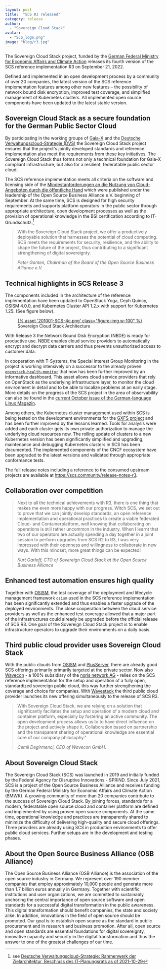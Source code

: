 ```yaml
---
layout: post
title:  "SCS R3 released"
category: release
author:
  - "Sovereign Cloud Stack"
avatar:
  - "SCS_logo.png"
image: "blog/r3.jpg"
---
```

The Sovereign Cloud Stack project, funded by the [German Federal Ministry for Economic Affairs
and Climate Action](https://www.bmwi.de/Navigation/EN/Home/home.html) releases
its fourth version of the SCS reference implementation R3 on September 21, 2022.

Defined and implemented in an open development process by a community of over 20
companies, the latest version of the SCS reference implementation features among
other new features – the possibility of network bound disk encryption, improved
test coverage, and simplified management of Kubernetes clusters. All implemented
open source components have been updated to the latest stable version.

## Sovereign Cloud Stack as a secure foundation for the German Public Sector Cloud

By participating in the working groups of [Gaia-X](https://www.gaia-x.eu/) and
the [Deutsche Verwaltungscloud-Strategie (DVS)](https://www.cio.bund.de/Web/DE/Innovative-Vorhaben/Deutsche-Verwaltungscloud-Strategie/deutsche_verwaltungscloud_strategie_node.html)
the Sovereign Cloud Stack project ensures that the project's jointly developed
standards and reference implementation also meet the requirements from these key
initiatives. The Sovereign Cloud Stack thus forms not only a technical foundation
for Gaia-X compliant infrastructure, but also for a resilient, federatable public
sector cloud.

The SCS reference implementation meets all criteria on the software and licensing side
of the [Mindestanforderungen an die Nutzung von Cloud-Angeboten durch die öffentliche
Hand](https://osb-alliance.de/verbands-news/mindestanforderungen-fuer-cloud-angebote-oeffentliche-hand)
which were published under the leadership of the Open Source Business Alliance e.V.
beginning of September. At the same time, SCS is designed for high security
requirements and supports platform operators in the public sector through appropriate
architecture, open development processes as well as the provision of operational
knowledge in the BSI certification according to IT-Grundschutz.[^1]

<blockquote><p>
With the Sovereign Cloud Stack project, we offer a productively deployable solution
that harnesses the potential of cloud computing. SCS meets the requirements for
security, resilience, and the ability to shape the future of the project, thus
contributing to a significant strengthening of digital sovereignty.
</p><cite>Peter Ganten, Chairman of the Board of the Open Source Business Alliance e.V.</cite>
</blockquote>

## Technical highlights in SCS Release 3

The components included in the architecture of the reference implementation have been
updated to OpenStack Yoga, Ceph Quincy, OSISM 4.0.0, and Kubernetes Cluster API 1.2.x
with support for Kubernetes 1.25. (See figure below).

<figure class="figure mx-auto d-block" style="width:90%">
  <a href="{% asset "201001-SCS-4c.png" @path %}">
    {% asset '201001-SCS-4c.png' class="figure-img w-100" %}
  </a>
  <figcaption class="figure-caption">
    Sovereign Cloud Stack Architecture
  </figcaption>
</figure>

With Release 3 the Network Bound Disk Encryption (NBDE) is ready for productive use.
NBDE enables cloud service providers to automatically encrypt and decrypt data carriers
and thus prevents unauthorized access to customer data.

In cooperation with T-Systems, the Special Interest Group Monitoring in the project
is working intensively on a successor to the already proven
[`openstack-health-monitor`](https://github.com/SovereignCloudStack/openstack-health-monitor)
that now has been further improved by an informative dashboard. This asset allows
cloud service providers that rely on OpenStack as the underlying infrastructure layer,
to monitor the cloud environment in detail and to be able to localize problems at
an early stage. More details on the progress of the SCS project in the area of
observability can also be found in the
[current October issue of the German-language Linux Magazin](https://www.linux-magazin.de/ausgaben/2022/10/observability-fuer-openstack/).

Among others, the Kubernetes cluster management used within SCS is being tested
on the development environments for the [GXFS project](https://gxfs.eu/)
and has been further improved by the lessons learned. Tools for analysis
were added and each cluster gets its own private authorization to manage the
underlying cloud resources now. The rolling update of clusters to a new Kubernetes
version has been significantly simplified and upgrading, maintenance and debugging
Kubernetes clusters in SCS has been documented. The implemented components of the
CNCF ecosystem have been upgraded to the latest versions and validated through
appropriate conformance tests.

The full release notes including a reference to the consumed upstream projects
are available at <https://scs.community/release-notes-r3>.

## Collaboration over competition

<blockquote><p>
Next to all the technical achievements with R3, there is one thing that makes me
even more happy with our progress. Witch SCS, we set out to prove that we can
jointly develop standards, an open reference implementation and operational practices
to create a viable federated Cloud- and Containerplatform, well knowing that
collaborating on operations is still rather uncommon in the industry. When I
learnt that two of our operators are actually spending a day together in a joint
session to perform upgrades from SCS R2 to R3, I was very impressed with their
openness and willingness to collaborate in new ways. With this mindset, more great
things can be expected!
</p><cite>Kurt Garloff, CTO of Sovereign Cloud Stack at the Open Source Business Alliance</cite>
</blockquote>

## Enhanced test automation ensures high quality

Together with [OSISM](https://osism.tech/), the test coverage of the deployment
and lifecycle management framework `osism` used in the SCS reference implementation
has been significantly extended and thus enables a faster upgrade of the deployed
environments. The close cooperation between the cloud service providers as well
as the enhanced test coverage allowed that a major part of the infrastructures
could already be upgraded before the official release of SCS R3. One goal of the
Sovereign Cloud Stack project is to enable infrastructure operators to upgrade
their environments on a daily basis.

## Third public cloud provider uses Sovereign Cloud Stack

With the public clouds from [OSISM](https://osism.tech/) and [PlusServer](https://www.plusserver.com/),
there are already good SCS offerings primarily primarily targeted at the private sector.
Now also [Wavecon](https://www.wavecon.de/) - a 100% subsidiary of the
[noris network AG](https://www.noris.de/) - relies on the SCS reference
implementation for the setup and operation of a fully open, standardized sovereign
public cloud, this way further strengthening the coverage and choice for companies.
With [Wavestack](https://www.noris.de/wavestack-cloud-demo)
the third public cloud provider launches its new offering simultaneously to the
release of SCS R3.

<blockquote><p>
With Sovereign Cloud Stack, we are relying on a solution that significantly
faciliates the setup and operation of a modern cloud and container platform,
especially by fostering an active community. The open development process allows us to
to have direct influence on the project and actively shape it. Collaboration based
on partnership and the transparent sharing of operational knowledge are essential
core of our company philosophy."
</p><cite>Cemil Degirmenci, CEO of Wavecon GmbH</cite>.
</blockquote>

## About Sovereign Cloud Stack

The Sovereign Cloud Stack (SCS) was launched in 2019 and initially funded by the
Federal Agency for Disruptive Innovations - SPRIND. Since July 2021, SCS is a
project of the Open Source Business Alliance and receives funding by the German
Federal Ministry for Economic Affairs and Climate Action (BMWK).
A growing community of more than 20 companies contribute to the success of Sovereign
Cloud Stack. By joining forces, standards for a modern, federatable open source
cloud and container platform are defined and implemented by using proven open source
components. At the same time, operational knowledge and practices are
transparently shared to minimize the difficulty of delivering high-quality and secure
cloud offerings. Three providers are already using SCS in production
environments to offer public cloud services. Further setups are in the development
and testing phases.

## About the Open Source Business Alliance (OSB Alliance)

The Open Source Business Alliance (OSB Alliance) is the association of the open
source industry in Germany. We represent over 190 member companies that employ
approximately 10,000 people and generate more than 1.7 billion euros annually
in Germany. Together with scientific institutions and user organizations, we
are committed to sustainably anchoring the central importance of open source
software and open standards for a successful digital transformation in the
public awareness. This digital transformation should benefit companies, the
state and society alike. In addition, innovations in the field of open source
should be promoted. Our goal is to establish open source as the standard in
public procurement and in research and business promotion. After all, open
source and open standards are essential foundations for digital sovereignty,
innovative capacity and security in the digital transformation and thus the
answer to one of the greatest challenges of our time.

[^1]: see [Deutsche Verwaltungscloud-Strategie: Rahmenwerk der Zielarchitektur, Beschluss des IT-Planungsrats as of 2021-10-29](https://www.it-planungsrat.de/beschluss/beschluss-2021-46)
